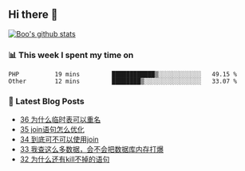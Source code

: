 ## Hi there 👋

[![Boo's github stats](https://github-readme-stats.vercel.app/api?username=0xAiKang)](https://github.com/anuraghazra/github-readme-stats)

<!-- [![Most Used Langs](https://github-readme-stats.vercel.app/api/top-langs/?username=0xAiKang)](https://github.com/anuraghazra/github-readme-stats) -->

### 📊 This week I spent my time on
<!--START_SECTION:waka-->

```text
PHP          19 mins         ████████████▒░░░░░░░░░░░░   49.15 %
Other        12 mins         ████████▒░░░░░░░░░░░░░░░░   33.07 %
```

<!--END_SECTION:waka-->

### 📕 Latest Blog Posts
<!-- BLOG-POST-LIST:START -->
- [36 为什么临时表可以重名](https://www.0x2beace.com/why-can-temporary-tables-be-renamed/)
- [35 join语句怎么优化](https://www.0x2beace.com/how-to-optimize-the-join-statement/)
- [34 到底可不可以使用join](https://www.0x2beace.com/is-it-possible-to-use-join/)
- [33 我查这么多数据，会不会把数据库内存打爆](https://www.0x2beace.com/if-I-check-so-much-data-will-it-blow-up-the-database-memory/)
- [32 为什么还有kill不掉的语句](https://www.0x2beace.com/why-is-there-a-statement-that-cannot-be-killed/)
<!-- BLOG-POST-LIST:END -->

